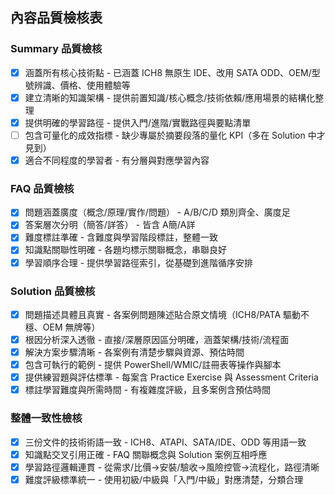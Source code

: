 ## 內容品質檢核表

### Summary 品質檢核
- [x] 涵蓋所有核心技術點 - 已涵蓋 ICH8 無原生 IDE、改用 SATA ODD、OEM/型號辨識、價格、使用體驗等
- [x] 建立清晰的知識架構 - 提供前置知識/核心概念/技術依賴/應用場景的結構化整理
- [x] 提供明確的學習路徑 - 提供入門/進階/實戰路徑與要點清單
- [ ] 包含可量化的成效指標 - 缺少專屬於摘要段落的量化 KPI（多在 Solution 中才見到）
- [x] 適合不同程度的學習者 - 有分層與對應學習內容

### FAQ 品質檢核
- [x] 問題涵蓋廣度（概念/原理/實作/問題） - A/B/C/D 類別齊全、廣度足
- [x] 答案層次分明（簡答/詳答） - 皆含 A簡/A詳
- [x] 難度標註準確 - 含難度與學習階段標註，整體一致
- [x] 知識點關聯性明確 - 各題均標示關聯概念，串聯良好
- [x] 學習順序合理 - 提供學習路徑索引，從基礎到進階循序安排

### Solution 品質檢核
- [x] 問題描述具體且真實 - 各案例問題陳述貼合原文情境（ICH8/PATA 驅動不穩、OEM 無牌等）
- [x] 根因分析深入透徹 - 直接/深層原因區分明確，涵蓋架構/技術/流程面
- [x] 解決方案步驟清晰 - 各案例有清楚步驟與資源、預估時間
- [x] 包含可執行的範例 - 提供 PowerShell/WMIC/註冊表等操作與腳本
- [x] 提供練習題與評估標準 - 每案含 Practice Exercise 與 Assessment Criteria
- [x] 標註學習難度與所需時間 - 有複雜度評級，且多案例含預估時間

### 整體一致性檢核
- [x] 三份文件的技術術語一致 - ICH8、ATAPI、SATA/IDE、ODD 等用語一致
- [x] 知識點交叉引用正確 - FAQ 關聯概念與 Solution 案例互相呼應
- [x] 學習路徑邏輯連貫 - 從需求/比價→安裝/驗收→風險控管→流程化，路徑清晰
- [x] 難度評級標準統一 - 使用初級/中級與「入門/中級」對應清楚，分類合理